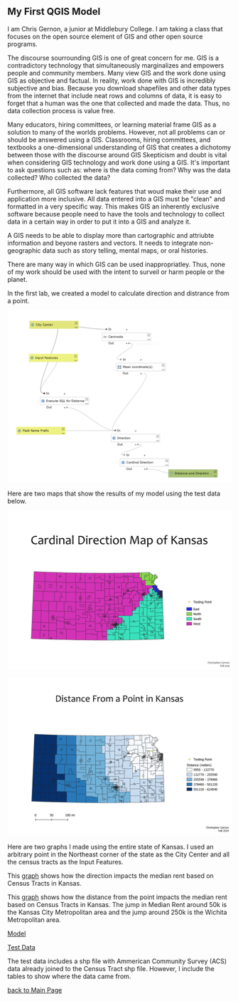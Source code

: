## My First QGIS Model

I am Chris Gernon, a junior at Middlebury College. I am taking a class that focuses on the open source element of GIS and other open source programs. 


The discourse sourrounding GIS is one of great concern for me. GIS is a contradictory technology that simultaneously marginalizes and empowers people and community members. Many view GIS and the work done using GIS as objective and factual. In reality, work done with GIS is incredibly subjective and bias. Because you download shapefiles and other data types from the internet that include neat rows and columns of data, it is easy to forget that a human was the one that collected and made the data. Thus, no data collection process is value free. 

Many educators, hiring committees, or learning material frame GIS as a solution to many of the worlds problems. However, not all problems can or should be answered using a GIS. Classrooms, hiring committees, and textbooks a one-dimensional understanding of GIS that creates a dichotomy between those with  the discourse around GIS Skepticism and doubt is vital when considering GIS technology and work done using a GIS. It's important to ask questions such as: where is the data coming from? Why was the data collected? Who collected the data? 


Furthermore, all GIS software lack features that woud make their use and application more inclusive. All data entered into a GIS must be "clean" and formatted in a very specific way. This makes GIS an inherently exclusive software because people need to have the tools and technology to collect data in a certain way in order to put it into a GIS and analyze it. 

A GIS needs to be able to display more than cartographic and attriubte information and beyone rasters and vectors. It needs to integrate non-geographic data such as story telling, mental maps, or oral histories.

There are many way in which GIS can be used inappropriatley. Thus, none of my work should be used with the intent to surveil or harm people or the planet.




In the first lab, we created a model to calculate direction and distrance from a point.

![Model](Model.PNG)

Here are two maps that show the results of my model using the test data below.

![Cardinal Direction](Cardinal_direction_map.png)

![Distance Map](Distance_map.png)

Here are two graphs I made using the entire state of Kansas. I used an arbitrary point in the Northeast corner of the state as the City Center and all the census tracts as the Input Features. 

This [graph](./dir_plot.html) shows how the direction impacts the median rent based on Census Tracts in Kansas.

This [graph](./dist_plot.html) shows how the distance from the point impacts the median rent based on Census Tracts in Kansas. The jump in Median Rent around 50k is the Kansas City Metropolitan area and the jump around 250k is the Wichita Metropolitan area.

[Model](./Distance_from_point_final.model3)

[Test Data](Model_test_data.gpkg)

The test data includes a shp file with Ammerican Community Survey (ACS) data already joined to the Census Tract shp file. However, I include the tables to show where the data came from. 

[back to Main Page](index.md)
